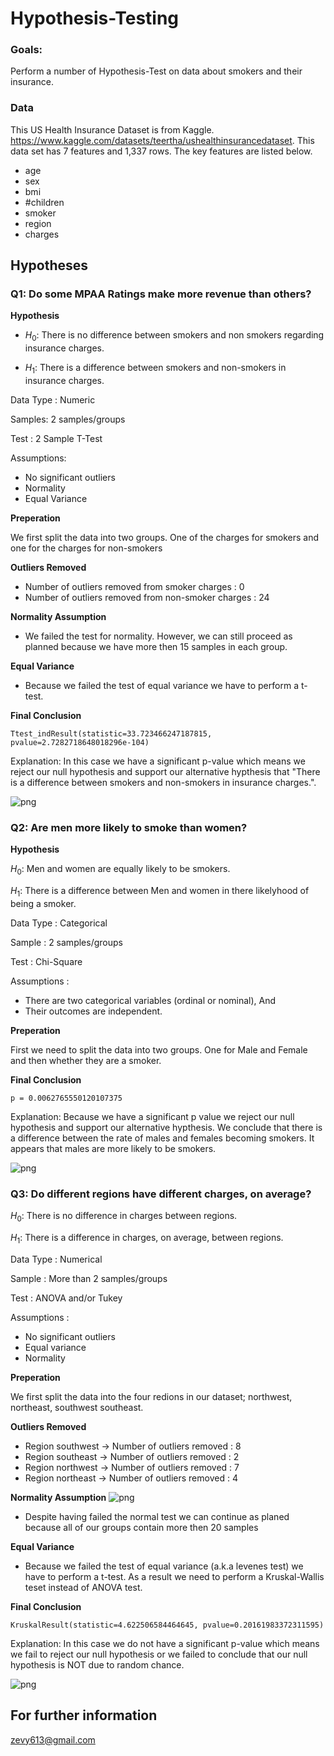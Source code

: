 # Hypothesis-Testing
 
### Goals: 
 Perform a number of Hypothesis-Test on data about smokers and their insurance.
 
### Data
This US Health Insurance Dataset is from Kaggle. https://www.kaggle.com/datasets/teertha/ushealthinsurancedataset. 
This data set has 7 features and 1,337 rows. The key features are listed below. 
 - age
 - sex
 - bmi
 - #children
 - smoker
 - region
 - charges
 
## Hypotheses


### **Q1: Do some MPAA Ratings make more revenue than others?**
**Hypothesis**

 - $H_0$: There is no difference between smokers and non smokers regarding insurance charges.

 - $H_1$: There is a difference between smokers and non-smokers in insurance charges.

Data Type : Numeric

Samples: 2 samples/groups

Test : 2 Sample T-Test

Assumptions: 

 - No significant outliers 
 - Normality 
 - Equal Variance 

**Preperation**

We first split the data into two groups. One of the charges for smokers and one for the charges for non-smokers

**Outliers Removed**
 - Number of outliers removed from smoker charges : 0
 - Number of outliers removed from non-smoker charges : 24
 
**Normality Assumption**
 - We failed the test for normality. However, we can still proceed as planned because we have more then 15 samples in each group.

**Equal Variance**
 - Because we failed the test of equal variance we have to perform a t-test. 


**Final Conclusion**

    Ttest_indResult(statistic=33.723466247187815, pvalue=2.7282718648018296e-104)
Explanation: In this case we have a significant p-value which means we reject our null hypothesis and support our alternative hypthesis that "There is a difference between smokers and non-smokers in insurance charges.".

![png](Visuals/charges_barplot.png)

### **Q2: Are men more likely to smoke than women?**
**Hypothesis**

$H_0$: Men and women are equally likely to be smokers.

$H_1$: There is a difference between Men and women in there likelyhood of being a smoker. 

Data Type : Categorical

Sample : 2 samples/groups

Test : Chi-Square

Assumptions : 
 - There are two categorical variables (ordinal or nominal), And
 - Their outcomes are independent.
 
**Preperation**

First we need to split the data into two groups. One for Male and Female and then whether they are a smoker.

**Final Conclusion**

    p = 0.0062765550120107375
Explanation: Because we have a significant p value we reject our null hypothesis and support our alternative hypthesis. We conclude that there is a difference between the rate of males and females becoming smokers. It appears that males are more likely to be smokers. 

![png](Visuals/gender_smoke.jpg)


### **Q3: Do different regions have different charges, on average?**
$H_0$: There is no difference in charges between regions.

$H_1$: There is a difference in charges, on average, between regions.

Data Type : Numerical

Sample : More than 2 samples/groups

Test : ANOVA and/or Tukey

Assumptions : 
 - No significant outliers 
 - Equal variance 
 - Normality
 
**Preperation**

We first split the data into the four redions in our dataset; northwest, northeast, southwest southeast.

**Outliers Removed**
 - Region southwest -> Number of outliers removed :  8
 - Region southeast -> Number of outliers removed :  2
 - Region northwest -> Number of outliers removed :  7
 - Region northeast -> Number of outliers removed :  4
 
**Normality Assumption**
![png](Visuals/regions-p.jpg)

 - Despite having failed the normal test we can continue as planed because all of our groups contain more then 20 samples

**Equal Variance**
 - Because we failed the test of equal variance (a.k.a levenes test) we have to perform a t-test. As a result we need to perform a Kruskal-Wallis teset instead of ANOVA test.


**Final Conclusion**

    KruskalResult(statistic=4.622506584464645, pvalue=0.20161983372311595)
Explanation: In this case we do not have a significant p-value which means we fail to reject our null hypothesis or we failed to conclude that our null hypothesis is NOT due to random chance. 

![png](Visuals/chargesbyregion_barplot.png)


## For further information
zevy613@gmail.com
